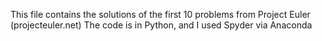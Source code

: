 This file contains the solutions of the first 10 problems from Project Euler (projecteuler.net)
The code is in Python, and I used Spyder via Anaconda
